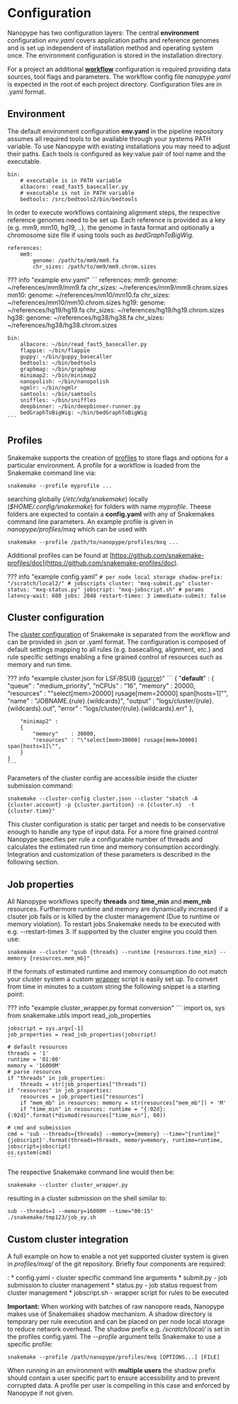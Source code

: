 # Configuration

Nanopype has two configuration layers: The central **environment** configuration *env.yaml* covers application paths and reference genomes and is set up independent of installation method and operating system once. The environment configuration is stored in the installation directory.

For a project an additional **[workflow](../usage/general.md)** configuration is required providing data sources, tool flags and parameters. The workflow config file *nanopype.yaml* is expected in the root of each project directory. Configuration files are in .yaml format.

## Environment

The default environment configuration **env.yaml** in the pipeline repository assumes all required tools to be available through your systems PATH variable. To use Nanopype with existing installations you may need to adjust their paths. Each tools is configured as key:value pair of tool name and the executable.

```
bin:
    # executable is in PATH variable
    albacore: read_fast5_basecaller.py
    # executable is not in PATH variable
    bedtools: /src/bedtools2/bin/bedtools
```

In order to execute workflows containing alignment steps, the respective reference genomes need to be set up. Each reference is provided as a key (e.g. mm9, mm10, hg19, ..), the genome in fasta format and optionally a chromosome size file if using tools such as *bedGraphToBigWig*.

```
references:
    mm9:
        genome: /path/to/mm9/mm9.fa
        chr_sizes: /path/to/mm9/mm9.chrom.sizes

```

??? info "example env.yaml"
    ```
    references:
        mm9:
            genome: ~/references/mm9/mm9.fa
            chr_sizes: ~/references/mm9/mm9.chrom.sizes
        mm10:
            genome: ~/references/mm10/mm10.fa
            chr_sizes: ~/references/mm10/mm10.chrom.sizes
        hg19:
            genome: ~/references/hg19/hg19.fa
            chr_sizes: ~/references/hg19/hg19.chrom.sizes
        hg38:
            genome: ~/references/hg38/hg38.fa
            chr_sizes: ~/references/hg38/hg38.chrom.sizes

    bin:
        albacore: ~/bin/read_fast5_basecaller.py
        flappie: ~/bin/flappie
        guppy: ~/bin/guppy_basecaller
        bedtools: ~/bin/bedtools
        graphmap: ~/bin/graphmap
        minimap2: ~/bin/minimap2
        nanopolish: ~/bin/nanopolish
        ngmlr: ~/bin/ngmlr
        samtools: ~/bin/samtools
        sniffles: ~/bin/sniffles
        deepbinner: ~/bin/deepbinner-runner.py
        bedGraphToBigWig: ~/bin/bedGraphToBigWig
    ```


## Profiles

Snakemake supports the creation of [profiles](https://snakemake.readthedocs.io/en/stable/executable.html#profiles) to store flags and options for a particular environment. A profile for a workflow is loaded from the Snakemake command line via:

    snakemake --profile myprofile ...

searching globally (*/etc/xdg/snakemake*) locally (*$HOME/.config/snakemake*) for folders with name *myprofile*. Theese folders are expected to contain a **config.yaml** with any of Snakemakes command line parameters. An example profile is given in *nanopype/profiles/mxq* which can be used with

    snakemake --profile /path/to/nanopype/profiles/mxq ...

Additional profiles can be found at [https://github.com/snakemake-profiles/doc](https://github.com/snakemake-profiles/doc).

??? info "example config.yaml"
    ```
    # per node local storage
    shadow-prefix: "/scratch/local2/"
    # jobscripts
    cluster: "mxq-submit.py"
    cluster-status: "mxq-status.py"
    jobscript: "mxq-jobscript.sh"
    # params
    latency-wait: 600
    jobs: 2048
    restart-times: 3
    immediate-submit: false
    ```

## Cluster configuration

The [cluster configuration](https://snakemake.readthedocs.io/en/stable/snakefiles/configuration.html#cluster-configuration) of Snakemake is separated from the workflow and can be provided in .json or .yaml format. The configuration is composed of default settings mapping to all rules (e.g. basecalling, alignment, etc.) and rule specific settings enabling a fine grained control of resources such as memory and run time.

??? info "example cluster.json for LSF/BSUB ([source](https://snakemake.readthedocs.io/en/stable/snakefiles/configuration.html#cluster-configuration))"
    ```
    {
        "__default__" :
        {
            "queue"     : "medium_priority",
            "nCPUs"     : "16",
            "memory"    : 20000,
            "resources" : "\"select[mem>20000] rusage[mem=20000] span[hosts=1]\"",
            "name"      : "JOBNAME.{rule}.{wildcards}",
            "output"    : "logs/cluster/{rule}.{wildcards}.out",
            "error"     : "logs/cluster/{rule}.{wildcards}.err"
        },

        "minimap2" :
        {
            "memory"    : 30000,
            "resources" : "\"select[mem>30000] rusage[mem=30000] span[hosts=1]\"",
        }
    }
    ```

Parameters of the cluster config are accessible inside the cluster submission command:

    snakemake --cluster-config cluster.json --cluster "sbatch -A {cluster.account} -p {cluster.partition} -n {cluster.n}  -t {cluster.time}"

This cluster configuration is static per target and needs to be conservative enough to handle any type of input data. For a more fine grained control Nanopype specifies per rule a configurable number of threads and calculates the estimated run time and memory consumption accordingly. Integration and customization of these parameters is described in the following section.

## Job properties

All Nanopype workflows specify **threads** and **time_min** and **mem_mb** resources. Furthermore runtime and memory are dynamically increased if a clsuter job fails or is killed by the cluster management (Due to runtime or memory violation). To restart jobs Snakemake needs to be executed with e.g. --restart-times 3. If supported by the cluster engine you could then use:

    snakemake --cluster "qsub {threads} --runtime {resources.time_min} --memory {resources.mem_mb}"
    
If the formats of estimated runtime and memory consumption do not match your cluster system a custom [wrapper](https://snakemake.readthedocs.io/en/stable/executable.html#job-properties) script is easily set up. To convert from time in minutes to a custom string the following snippet is a starting point:

??? info "example cluster_wrapper.py format conversion"
    ```
    import os, sys
    from snakemake.utils import read_job_properties

    jobscript = sys.argv[-1]
    job_properties = read_job_properties(jobscript)
    
    # default resources
    threads = '1'
    runtime = '01:00'
    memory = '16000M'
    # parse resources
    if "threads" in job_properties:
        threads = str(job_properties["threads"])
    if "resources" in job_properties:
        resources = job_properties["resources"]
        if "mem_mb" in resources: memory = str(resources["mem_mb"]) + 'M'
        if "time_min" in resources: runtime = "{:02d}:{:02d}".format(*divmod(resources["time_min"], 60))
    
    # cmd and submission
    cmd = 'sub --threads={threads} --memory={memory} --time="{runtime}" {jobscript}'.format(threads=threads, memory=memory, runtime=runtime, jobscript=jobscript)
    os.system(cmd)
    ```

The respective Snakemake command line would then be:

    snakemake --cluster cluster_wrapper.py
    
resulting in a cluster submission on the shell similar to:

    sub --threads=1 --memory=16000M --time="00:15" ./snakemake/tmp123/job_xy.sh
    
    
## Custom cluster integration

A full example on how to enable a not yet supported cluster system is given in *profiles/mxq/* of the git repository. Briefly four components are required:

:   * config.yaml - cluster specific command line arguments
    * submit.py - job submission to cluster management
    * status.py - job status request from cluster management
    * jobscript.sh - wrapper script for rules to be executed

**Important:** When working with batches of raw nanopore reads, Nanopype makes use of Snakemakes shadow mechanism. A shadow directory is temporary per rule execution and can be placed on per node local storage to reduce network overhead. The shadow prefix e.g. */scratch/local/* is set in the profiles config.yaml. The *--profile* argument tells Snakemake to use a specific profile:

    snakemake --profile /path/nanopype/profiles/mxq [OPTIONS...] [FILE]

When running in an environment with **multiple users** the shadow prefix should contain a user specific part to ensure accessibility and to prevent corrupted data. A profile per user is compelling in this case and enforced by Nanopype if not given.
